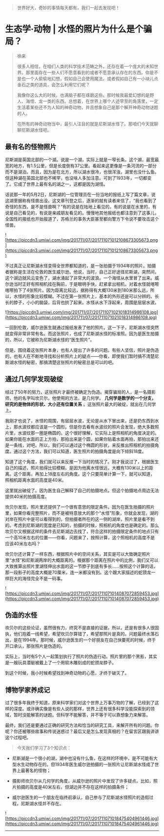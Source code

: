 > 世界好大，奇妙的事情每天都有，我们一起去发现吧！

# 生态学·动物 | 水怪的照片为什么是个骗局？

> 徐来
> 
> 很多人相信，在咱们人类的科学技术范畴之外，还存在着一个庞大的未知世界。那里面存在一些人们不愿意看到的或者不愿意承认存在的东西。你是不是也一个人偷偷地幻想，假如自己会使用魔法，或者假如自己有一小块儿点金石之类的道具，会怎么利用它们呢？
> 
> 我像你这么大的时候，也满脑子都在琢磨这些。那时候我最爱幻想的是野人、海怪、龙一类的东西。总想着，在世界上哪个人迹罕至的角落里，一定生活着某些还不为人知的神奇动物，并且想象自己是那个解开神奇动物谜题的人。
> 
> 在所有的神奇动物当中，最引人注目的就是尼斯湖水怪了。那咱们今天就聊聊尼斯湖水怪吧。

## 最有名的怪物照片

尼斯湖是英国北部的一个湖。说是一个湖，实际上就是一窄长条。这个湖，最宽最宽的地方，有1.5公里，但是长度倒有37公里。看起来这更像是一条河流的一部分而不是湖泊。而且，因为是在北方，所以湖水很冷，也很浑浊，湖里也没什么鱼。但这种湖在英国北部也不稀罕，也没啥人多加注意。可到了1933年，一切都变了。它成了世界上最有名的湖之一，这都是因为湖怪。

话说那一年的5月2日，尼斯湖的一位管理员在一份当地的报纸上写了篇文章，说这湖里据称有怪兽出没。这文章刊登之后，逐渐的就有读者来信了，“我也看到了奇怪的东西，是不是怪兽啊？”有的说是在陆地上看见的，有的说是在水里的，有说是自己看见的，有说是亲戚朋友看见的。慢慢地其他报纸也都注意到了这事儿，全国性的报纸也开始报道了，苏格兰的事务大臣甚至都向警方下令说不要攻击这个怪兽。

![https://piccdn3.umiwi.com/img/201711/07/201711071012108673305673.png](https://piccdn3.umiwi.com/img/201711/07/201711071012108673305673.png)

不过真正让尼斯湖水怪变得全世界都知道的，是一张拍摄于1934年的照片。拍摄者据称是生活在伦敦的医生威尔逊。他说，当时，自己正好途径尼斯湖，突然间，这个湖边就风云变色了，湖水涌起了非常大的波浪。一个海怪从水里冒了出来。威尔逊当时正好有照相机挂在胸前，于是眼明手快，赶紧拿出相机，对着水怪就喀嚓喀嚓拍下了4张照片。因为距离比较远，据称得有大概130米到180米那么远，所以，水怪的形象比较模糊。不过在第一张照片上，基本的外形还是可以分辨的。长长的脖子，小小的脑袋，后背也拱了起来。水怪从水下浮起来，周围是层层水波。

![https://piccdn3.umiwi.com/img/201711/07/201711071021018314986108.jpg](https://piccdn3.umiwi.com/img/201711/07/201711071021018314986108.jpg)

一回到伦敦，威尔逊医生就通过报纸发表了他的照片。这一下子，尼斯湖水怪突然就变得非常非常有名。而这张照片，也成了尼斯湖水怪的标准照。因为是医生拍摄的，所以，它被称为尼斯湖水怪的“医生照片”。

但是，围绕着这张照片本身，也有人提出了许多的问题。有些人坚信，照片是伪造的。也有人在不断地寻找和分析照片上的疑点——你看，即使我们暂时搞不清楚尼斯湖水怪的秘密，那搞清楚这张照片的秘密总是可以的吧。

## 通过几何学发现破绽

经过了50年的努力，这张照片才最终被确定为伪造。揭穿骗局的人，是一名摄影师，他的名字叫坎贝尔。他使用的方法，是几何学。 **几何学是数学的一个分支，研究的是物体的形状、大小还有位置关系** 。这张照片最大的破绽，就出在几何学上。

我刚才也说了，水怪的周围，有层层水波，无论是从水下冒出来，还是扔东西到水上，那水波纹都应该是一个圆形。但是你去看有水波纹的照片会发现，绝大多数照片里，水波纹那一圈是椭圆的。这个很好理解，它实际上是照相机的角度决定的。如果你能在水面的正上方拍，那拍出来是个圆，如果你贴着水面再拍，那拍出来还是一条线，对吧。所以，我们可以通过这个椭圆的形状，来反推出照相机的拍摄角度。通过这个方法，我们可以知道，医生照片的拍摄角度是向下倾斜18度。

知道了这个角度，我们就可以来反推一下当时的情况了。刚才我说过了，根据医生自己的描述，照片拍得比较模糊，是因为他离水怪很远，大概有130米以上的距离。这个距离，再加上18度左右的角度。这个只要简单计算一下，就可以知道，照相机距离水面的高度是40米。

这里就出破绽了。因为医生自己解释了自己的拍摄地点。但这个拍摄地点周边无法提供40米的拍摄高度。

坎贝尔发现，照片里还提供了一个很有意思的限定条件。因为在医生拍摄的照片里，如果你看完整照片，而不是被特意放大的那个“水怪”形象，你就会发现，湖的对岸在照片中是可以看得到的，但拍摄者所在的这一侧的湖岸，照片里是看不到的。考虑到尼斯湖的宽度是已知的，拍摄的时候，照相机的角度也是确定的。那么坎贝尔又根据这样的条件去尼斯湖边去找了，符合这样的拍摄限定条件的地点只有一个高10米左右的位置——你看，问题来了，按照计算，这个照相机的高度不是应该40米左右吗？

坎贝尔还计算了一样东西，根据照片中的空间关系，其实是可以大致确定照片里“水怪”和尼斯湖两岸的大概距离的。根据那个距离在照片中的比例，我们又可以大致推算出照片里湖怪伸出水面的这一节脖子到底有多长……按照这个计算的话，那一段影子的高度大概是70厘米，连一米都没有到。这个跟大家描述的蛇颈龙一样巨大的海怪完全不是一码事。

![https://piccdn3.umiwi.com/img/201711/07/201711071014087072859453.jpg](https://piccdn3.umiwi.com/img/201711/07/201711071014087072859453.jpg)

## 伪造的水怪

坎贝尔的这些论证，虽然很有力，终究不是直接的证据，所以，还是有很多人很固执，他们抱着一线希望，希望坎贝尔算错了，希望那照片是真的。问题最终水落石出，是在1994年。那时候，威尔逊医生的一个好朋友在自己快要死的时候，终于开口承认，那张照片是伪造的。

实际上，当时有5个人一起策划执行了照片的伪造行动。照片里的那个黑影，其实是一艘玩具潜艇被戴上了一个用软木雕刻成的蛇颈龙脖子。

到这个时候，我小时候希望找到神奇动物的心愿，才终于破灭了。

## 博物学家养成记

过了很多年我终于知道，原来科学家们对这个世界上万事万物的了解，已经到了这样的深度。或许确实像是有些人说的那样，世界上还有很多科学没能探索到的领域，暂时没能解答的谜题。但科学不能解答，并不等于可以靠想象力来解答。

最终，我们还是要通过正确的研究方法和恰当的研究工具，来解开所有的问题。你呢？你还被哪些故事和传说迷惑过？最后又是怎么发现真相的？在留言区跟我讲讲这个过程吧。

> 今天我们学习了3个知识点：

* 尼斯湖是一个很小的湖，湖中也没有什么鱼，在这样的环境中，是不可能有大型水生动物存在的。但1934年医生威尔逊拍摄的一张照片让尼斯湖水怪成了世界上最著名的怪物；

* 摄影师坎贝尔从几何学的角度，从威尔逊的照片中发现了许多疑点。比如，照片拍摄的高度是40米左右，但湖边并不存在这样的拍摄条件；

* 威尔逊医生的一个朋友在临终前承认，自己参与了尼斯湖水怪照片的造假过程，尼斯湖水怪并不存在。

![https://piccdn3.umiwi.com/img/201711/07/201711071018475404961446.jpg](https://piccdn3.umiwi.com/img/201711/07/201711071018475404961446.jpg)

---

